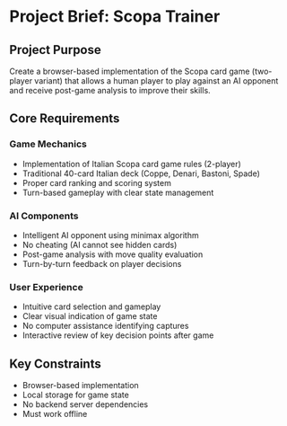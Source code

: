 # Project Brief: Scopa Trainer

## Project Purpose
Create a browser-based implementation of the Scopa card game (two-player variant) that allows a human player to play against an AI opponent and receive post-game analysis to improve their skills.

## Core Requirements

### Game Mechanics
- Implementation of Italian Scopa card game rules (2-player)
- Traditional 40-card Italian deck (Coppe, Denari, Bastoni, Spade)
- Proper card ranking and scoring system
- Turn-based gameplay with clear state management

### AI Components
- Intelligent AI opponent using minimax algorithm
- No cheating (AI cannot see hidden cards)
- Post-game analysis with move quality evaluation
- Turn-by-turn feedback on player decisions

### User Experience
- Intuitive card selection and gameplay
- Clear visual indication of game state
- No computer assistance identifying captures
- Interactive review of key decision points after game

## Key Constraints
- Browser-based implementation
- Local storage for game state
- No backend server dependencies
- Must work offline
